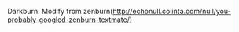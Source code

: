 Darkburn: Modify from zenburn(http://echonull.colinta.com/null/you-probably-googled-zenburn-textmate/)